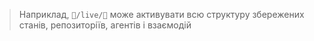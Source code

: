 > Наприклад, `🧬/live/🦕` може активувати всю структуру збережених станів, репозиторіїв, агентів і взаємодій